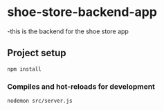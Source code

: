 # shoe-store-backend-app
-this is the backend for the shoe store app


## Project setup
```
npm install
```

### Compiles and hot-reloads for development
```
nodemon src/server.js 
```
